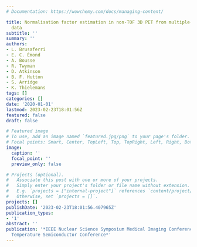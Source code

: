 ```yaml
---
# Documentation: https://wowchemy.com/docs/managing-content/

title: Normalisation factor estimation in non-TOF 3D PET from multiple-energy window
  data
subtitle: ''
summary: ''
authors:
- L. Brusaferri
- E. C. Émond
- A. Bousse
- R. Twyman
- D. Atkinson
- B. F. Hutton
- S. Arridge
- K. Thielemans
tags: []
categories: []
date: '2020-01-01'
lastmod: 2023-02-23T18:01:56Z
featured: false
draft: false

# Featured image
# To use, add an image named `featured.jpg/png` to your page's folder.
# Focal points: Smart, Center, TopLeft, Top, TopRight, Left, Right, BottomLeft, Bottom, BottomRight.
image:
  caption: ''
  focal_point: ''
  preview_only: false

# Projects (optional).
#   Associate this post with one or more of your projects.
#   Simply enter your project's folder or file name without extension.
#   E.g. `projects = ["internal-project"]` references `content/project/deep-learning/index.md`.
#   Otherwise, set `projects = []`.
projects: []
publishDate: '2023-02-23T18:01:56.407965Z'
publication_types:
- '1'
abstract: ''
publication: '*IEEE Nuclear Science Symposium Medical Imaging Conference and Room
  Temperature Semiconductor Conference*'
---
```

